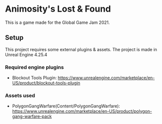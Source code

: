 # Animosity's Lost & Found
This is a game made for the Global Game Jam 2021.

## Setup
This project requires some external plugins & assets.
The project is made in Unreal Engine 4.25.4

### Required engine plugins
- Blockout Tools Plugin: https://www.unrealengine.com/marketplace/en-US/product/blockout-tools-plugin

### Assets used
- PolygonGangWarfare(Content/PolygonGangWarfare): https://www.unrealengine.com/marketplace/en-US/product/polygon-gang-warfare-pack